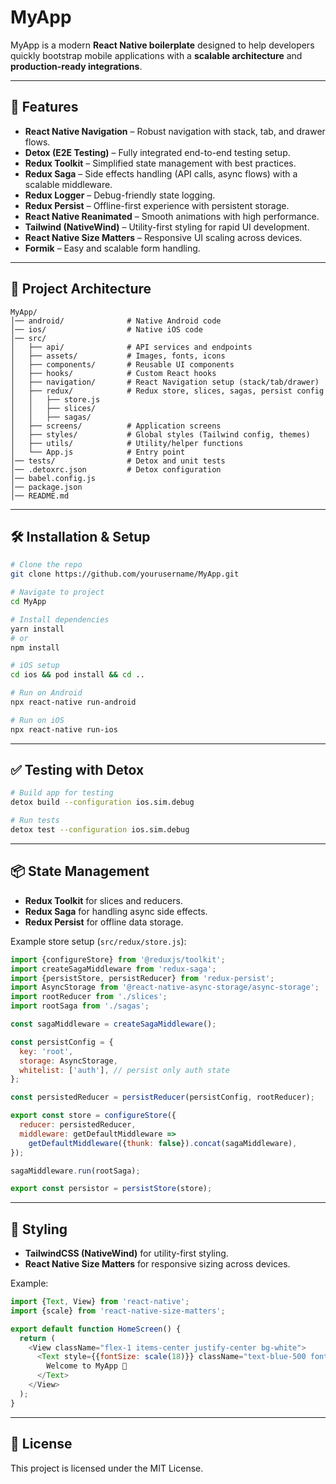# MyApp

MyApp is a modern **React Native boilerplate** designed to help developers quickly bootstrap mobile applications with a **scalable architecture** and **production-ready integrations**.

---

## 🚀 Features

- **React Native Navigation** – Robust navigation with stack, tab, and drawer flows.
- **Detox (E2E Testing)** – Fully integrated end-to-end testing setup.
- **Redux Toolkit** – Simplified state management with best practices.
- **Redux Saga** – Side effects handling (API calls, async flows) with a scalable middleware.
- **Redux Logger** – Debug-friendly state logging.
- **Redux Persist** – Offline-first experience with persistent storage.
- **React Native Reanimated** – Smooth animations with high performance.
- **Tailwind (NativeWind)** – Utility-first styling for rapid UI development.
- **React Native Size Matters** – Responsive UI scaling across devices.
- **Formik** – Easy and scalable form handling.

---

## 📂 Project Architecture

```plaintext
MyApp/
│── android/              # Native Android code
│── ios/                  # Native iOS code
│── src/
│   ├── api/              # API services and endpoints
│   ├── assets/           # Images, fonts, icons
│   ├── components/       # Reusable UI components
│   ├── hooks/            # Custom React hooks
│   ├── navigation/       # React Navigation setup (stack/tab/drawer)
│   ├── redux/            # Redux store, slices, sagas, persist config
│   │   ├── store.js
│   │   ├── slices/
│   │   ├── sagas/
│   ├── screens/          # Application screens
│   ├── styles/           # Global styles (Tailwind config, themes)
│   ├── utils/            # Utility/helper functions
│   └── App.js            # Entry point
│── tests/                # Detox and unit tests
│── .detoxrc.json         # Detox configuration
│── babel.config.js
│── package.json
│── README.md
```

---

## 🛠️ Installation & Setup

```bash
# Clone the repo
git clone https://github.com/yourusername/MyApp.git

# Navigate to project
cd MyApp

# Install dependencies
yarn install
# or
npm install

# iOS setup
cd ios && pod install && cd ..

# Run on Android
npx react-native run-android

# Run on iOS
npx react-native run-ios
```

---

## ✅ Testing with Detox

```bash
# Build app for testing
detox build --configuration ios.sim.debug

# Run tests
detox test --configuration ios.sim.debug
```

---

## 📦 State Management

- **Redux Toolkit** for slices and reducers.
- **Redux Saga** for handling async side effects.
- **Redux Persist** for offline data storage.

Example store setup (`src/redux/store.js`):

```javascript
import {configureStore} from '@reduxjs/toolkit';
import createSagaMiddleware from 'redux-saga';
import {persistStore, persistReducer} from 'redux-persist';
import AsyncStorage from '@react-native-async-storage/async-storage';
import rootReducer from './slices';
import rootSaga from './sagas';

const sagaMiddleware = createSagaMiddleware();

const persistConfig = {
  key: 'root',
  storage: AsyncStorage,
  whitelist: ['auth'], // persist only auth state
};

const persistedReducer = persistReducer(persistConfig, rootReducer);

export const store = configureStore({
  reducer: persistedReducer,
  middleware: getDefaultMiddleware =>
    getDefaultMiddleware({thunk: false}).concat(sagaMiddleware),
});

sagaMiddleware.run(rootSaga);

export const persistor = persistStore(store);
```

---

## 🎨 Styling

- **TailwindCSS (NativeWind)** for utility-first styling.
- **React Native Size Matters** for responsive sizing across devices.

Example:

```javascript
import {Text, View} from 'react-native';
import {scale} from 'react-native-size-matters';

export default function HomeScreen() {
  return (
    <View className="flex-1 items-center justify-center bg-white">
      <Text style={{fontSize: scale(18)}} className="text-blue-500 font-bold">
        Welcome to MyApp 🚀
      </Text>
    </View>
  );
}
```

---

## 📄 License

This project is licensed under the MIT License.
